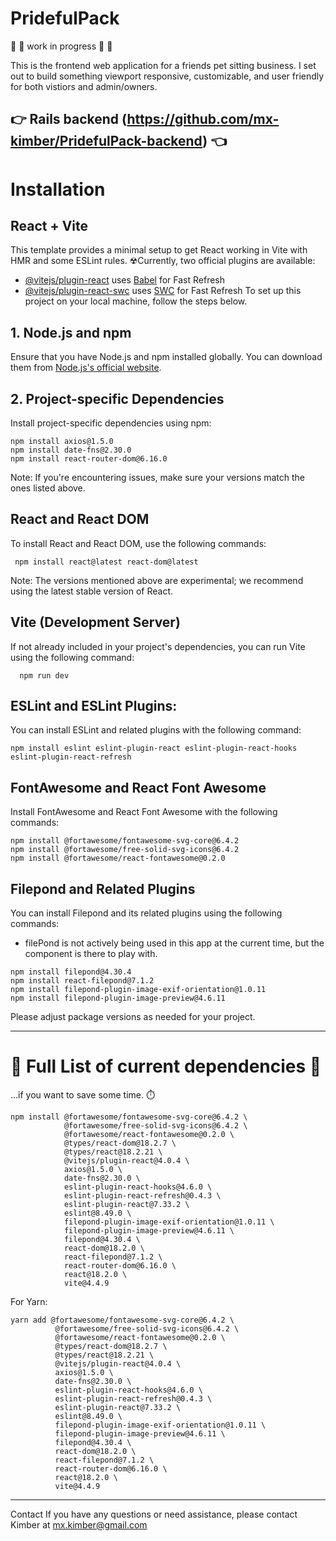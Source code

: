 # PridefulPack 
🚧 🚨 work in progress 🚧 🚨 

This is the frontend web application for a friends pet sitting business. I set out to build something viewport responsive, customizable, and user friendly for both vistiors and admin/owners. 

## 👉 Rails backend (https://github.com/mx-kimber/PridefulPack-backend) 👈

# Installation

## React + Vite

This template provides a minimal setup to get React working in Vite with HMR and some ESLint rules.
☢Currently, two official plugins are available:

- [@vitejs/plugin-react](https://github.com/vitejs/vite-plugin-react/blob/main/packages/plugin-react/README.md) uses [Babel](https://babeljs.io/) for Fast Refresh
- [@vitejs/plugin-react-swc](https://github.com/vitejs/vite-plugin-react-swc) uses [SWC](https://swc.rs/) for Fast Refresh
To set up this project on your local machine, follow the steps below.

## 1. **Node.js and npm**

   Ensure that you have Node.js and npm installed globally. You can download them from [Node.js's official website](https://nodejs.org/).

## 2. **Project-specific Dependencies**

Install project-specific dependencies using npm:
```
npm install axios@1.5.0
npm install date-fns@2.30.0
npm install react-router-dom@6.16.0
```
Note: If you're encountering issues, make sure your versions match the ones listed above.

## React and React DOM

To install React and React DOM, use the following commands:

 ```
  npm install react@latest react-dom@latest
 ```
Note: The versions mentioned above are experimental; we recommend using the latest stable version of React.

## Vite (Development Server)

If not already included in your project's dependencies, you can run Vite using the following command:

```
  npm run dev
```

## ESLint and ESLint Plugins:

You can install ESLint and related plugins with the following command:

```
npm install eslint eslint-plugin-react eslint-plugin-react-hooks eslint-plugin-react-refresh
```

## FontAwesome and React Font Awesome

Install FontAwesome and React Font Awesome with the following commands:

```
npm install @fortawesome/fontawesome-svg-core@6.4.2
npm install @fortawesome/free-solid-svg-icons@6.4.2
npm install @fortawesome/react-fontawesome@0.2.0
```

## Filepond and Related Plugins

You can install Filepond and its related plugins using the following commands:
- filePond is not actively being used in this app at the current time, but the component is there to play with.

```
npm install filepond@4.30.4
npm install react-filepond@7.1.2
npm install filepond-plugin-image-exif-orientation@1.0.11
npm install filepond-plugin-image-preview@4.6.11
```

Please adjust package versions as needed for your project.
<span style="color:red">

---
# 🎉  Full List of current dependencies   🎉

...if you want to save some time. ⏱️
```
npm install @fortawesome/fontawesome-svg-core@6.4.2 \
            @fortawesome/free-solid-svg-icons@6.4.2 \
            @fortawesome/react-fontawesome@0.2.0 \
            @types/react-dom@18.2.7 \
            @types/react@18.2.21 \
            @vitejs/plugin-react@4.0.4 \
            axios@1.5.0 \
            date-fns@2.30.0 \
            eslint-plugin-react-hooks@4.6.0 \
            eslint-plugin-react-refresh@0.4.3 \
            eslint-plugin-react@7.33.2 \
            eslint@8.49.0 \
            filepond-plugin-image-exif-orientation@1.0.11 \
            filepond-plugin-image-preview@4.6.11 \
            filepond@4.30.4 \
            react-dom@18.2.0 \
            react-filepond@7.1.2 \
            react-router-dom@6.16.0 \
            react@18.2.0 \
            vite@4.4.9

```
For Yarn:
```
yarn add @fortawesome/fontawesome-svg-core@6.4.2 \
          @fortawesome/free-solid-svg-icons@6.4.2 \
          @fortawesome/react-fontawesome@0.2.0 \
          @types/react-dom@18.2.7 \
          @types/react@18.2.21 \
          @vitejs/plugin-react@4.0.4 \
          axios@1.5.0 \
          date-fns@2.30.0 \
          eslint-plugin-react-hooks@4.6.0 \
          eslint-plugin-react-refresh@0.4.3 \
          eslint-plugin-react@7.33.2 \
          eslint@8.49.0 \
          filepond-plugin-image-exif-orientation@1.0.11 \
          filepond-plugin-image-preview@4.6.11 \
          filepond@4.30.4 \
          react-dom@18.2.0 \
          react-filepond@7.1.2 \
          react-router-dom@6.16.0 \
          react@18.2.0 \
          vite@4.4.9
```
---


Contact
If you have any questions or need assistance, please contact Kimber at mx.kimber@gmail.com
